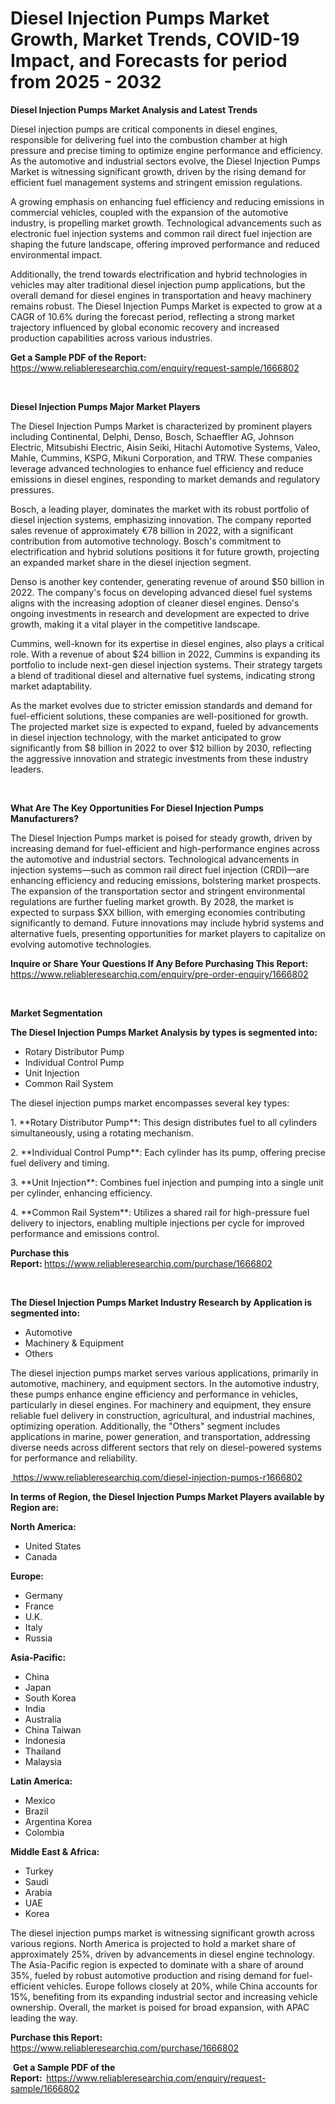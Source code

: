 <p><h1>Diesel Injection Pumps Market Growth, Market Trends, COVID-19 Impact, and Forecasts for period from 2025 - 2032</h1></p><p><strong>Diesel Injection Pumps Market Analysis and Latest Trends</strong></p>
<p><p>Diesel injection pumps are critical components in diesel engines, responsible for delivering fuel into the combustion chamber at high pressure and precise timing to optimize engine performance and efficiency. As the automotive and industrial sectors evolve, the Diesel Injection Pumps Market is witnessing significant growth, driven by the rising demand for efficient fuel management systems and stringent emission regulations. </p><p>A growing emphasis on enhancing fuel efficiency and reducing emissions in commercial vehicles, coupled with the expansion of the automotive industry, is propelling market growth. Technological advancements such as electronic fuel injection systems and common rail direct fuel injection are shaping the future landscape, offering improved performance and reduced environmental impact. </p><p>Additionally, the trend towards electrification and hybrid technologies in vehicles may alter traditional diesel injection pump applications, but the overall demand for diesel engines in transportation and heavy machinery remains robust. The Diesel Injection Pumps Market is expected to grow at a CAGR of 10.6% during the forecast period, reflecting a strong market trajectory influenced by global economic recovery and increased production capabilities across various industries.</p></p>
<p><strong>Get a Sample PDF of the Report:&nbsp;</strong> <a href="https://www.reliableresearchiq.com/enquiry/request-sample/1666802?utm_campaign=3558&utm_medium=2&utm_source=Github&utm_content=ia&utm_term=16042025&utm_id=diesel-injection-pumps">https://www.reliableresearchiq.com/enquiry/request-sample/1666802</a></p>
<p>&nbsp;</p>
<p><strong>Diesel Injection Pumps Major Market Players</strong></p>
<p><p>The Diesel Injection Pumps Market is characterized by prominent players including Continental, Delphi, Denso, Bosch, Schaeffler AG, Johnson Electric, Mitsubishi Electric, Aisin Seiki, Hitachi Automotive Systems, Valeo, Mahle, Cummins, KSPG, Mikuni Corporation, and TRW. These companies leverage advanced technologies to enhance fuel efficiency and reduce emissions in diesel engines, responding to market demands and regulatory pressures.</p><p>Bosch, a leading player, dominates the market with its robust portfolio of diesel injection systems, emphasizing innovation. The company reported sales revenue of approximately €78 billion in 2022, with a significant contribution from automotive technology. Bosch's commitment to electrification and hybrid solutions positions it for future growth, projecting an expanded market share in the diesel injection segment.</p><p>Denso is another key contender, generating revenue of around $50 billion in 2022. The company's focus on developing advanced diesel fuel systems aligns with the increasing adoption of cleaner diesel engines. Denso's ongoing investments in research and development are expected to drive growth, making it a vital player in the competitive landscape.</p><p>Cummins, well-known for its expertise in diesel engines, also plays a critical role. With a revenue of about $24 billion in 2022, Cummins is expanding its portfolio to include next-gen diesel injection systems. Their strategy targets a blend of traditional diesel and alternative fuel systems, indicating strong market adaptability.</p><p>As the market evolves due to stricter emission standards and demand for fuel-efficient solutions, these companies are well-positioned for growth. The projected market size is expected to expand, fueled by advancements in diesel injection technology, with the market anticipated to grow significantly from $8 billion in 2022 to over $12 billion by 2030, reflecting the aggressive innovation and strategic investments from these industry leaders.</p></p>
<p>&nbsp;</p>
<p><strong>What Are The Key Opportunities For Diesel Injection Pumps Manufacturers?</strong></p>
<p><p>The Diesel Injection Pumps market is poised for steady growth, driven by increasing demand for fuel-efficient and high-performance engines across the automotive and industrial sectors. Technological advancements in injection systems—such as common rail direct fuel injection (CRDI)—are enhancing efficiency and reducing emissions, bolstering market prospects. The expansion of the transportation sector and stringent environmental regulations are further fueling market growth. By 2028, the market is expected to surpass $XX billion, with emerging economies contributing significantly to demand. Future innovations may include hybrid systems and alternative fuels, presenting opportunities for market players to capitalize on evolving automotive technologies.</p></p>
<p><strong>Inquire or Share Your Questions If Any Before Purchasing This Report:</strong> <a href="https://www.reliableresearchiq.com/enquiry/pre-order-enquiry/1666802?utm_campaign=3558&utm_medium=2&utm_source=Github&utm_content=ia&utm_term=16042025&utm_id=diesel-injection-pumps">https://www.reliableresearchiq.com/enquiry/pre-order-enquiry/1666802</a></p>
<p>&nbsp;</p>
<p><strong>Market Segmentation</strong></p>
<p><strong>The Diesel Injection Pumps Market Analysis by types is segmented into:</strong></p>
<p><ul><li>Rotary Distributor Pump</li><li>Individual Control Pump</li><li>Unit Injection</li><li>Common Rail System</li></ul></p>
<p><p>The diesel injection pumps market encompasses several key types: </p><p>1. **Rotary Distributor Pump**: This design distributes fuel to all cylinders simultaneously, using a rotating mechanism.</p><p>2. **Individual Control Pump**: Each cylinder has its pump, offering precise fuel delivery and timing.</p><p>3. **Unit Injection**: Combines fuel injection and pumping into a single unit per cylinder, enhancing efficiency.</p><p>4. **Common Rail System**: Utilizes a shared rail for high-pressure fuel delivery to injectors, enabling multiple injections per cycle for improved performance and emissions control.</p></p>
<p><strong>Purchase this Report:&nbsp;</strong><a href="https://www.reliableresearchiq.com/purchase/1666802?utm_campaign=3558&utm_medium=2&utm_source=Github&utm_content=ia&utm_term=16042025&utm_id=diesel-injection-pumps">https://www.reliableresearchiq.com/purchase/1666802</a></p>
<p>&nbsp;</p>
<p><strong>The Diesel Injection Pumps Market Industry Research by Application is segmented into:</strong></p>
<p><ul><li>Automotive</li><li>Machinery & Equipment</li><li>Others</li></ul></p>
<p><p>The diesel injection pumps market serves various applications, primarily in automotive, machinery, and equipment sectors. In the automotive industry, these pumps enhance engine efficiency and performance in vehicles, particularly in diesel engines. For machinery and equipment, they ensure reliable fuel delivery in construction, agricultural, and industrial machines, optimizing operation. Additionally, the "Others" segment includes applications in marine, power generation, and transportation, addressing diverse needs across different sectors that rely on diesel-powered systems for performance and reliability.</p></p>
<p><a href="https://www.reliableresearchiq.com/diesel-injection-pumps-r1666802?utm_campaign=3558&utm_medium=2&utm_source=Github&utm_content=ia&utm_term=16042025&utm_id=diesel-injection-pumps">&nbsp;https://www.reliableresearchiq.com/diesel-injection-pumps-r1666802</a></p>
<p><strong>In terms of Region, the Diesel Injection Pumps Market Players available by Region are:</strong></p>
<p>
    <p> <strong> North America: </strong>
        <ul>
            <li>United States</li>
            <li>Canada</li>
        </ul>
        </p> 
    <p> <strong> Europe: </strong>
        <ul>
            <li>Germany</li>
            <li>France</li>
            <li>U.K.</li>
            <li>Italy</li>
            <li>Russia</li>
        </ul>
        </p> 
    <p> <strong> Asia-Pacific: </strong>
        <ul>
            <li>China</li>
            <li>Japan</li>
            <li>South Korea</li>
            <li>India</li>
            <li>Australia</li>
            <li>China Taiwan</li>
            <li>Indonesia</li>
            <li>Thailand</li>
            <li>Malaysia</li>
        </ul>
        </p> 
    <p> <strong> Latin America: </strong>
        <ul>
            <li>Mexico</li>
            <li>Brazil</li>
            <li>Argentina Korea</li>
            <li>Colombia</li>
        </ul>
        </p> 
    <p> <strong> Middle East & Africa: </strong>
        <ul>
            <li>Turkey</li>
            <li>Saudi</li>
            <li>Arabia</li>
            <li>UAE</li>
            <li>Korea</li>
        </ul>
    </p>
    </p>
<p><p>The diesel injection pumps market is witnessing significant growth across various regions. North America is projected to hold a market share of approximately 25%, driven by advancements in diesel engine technology. The Asia-Pacific region is expected to dominate with a share of around 35%, fueled by robust automotive production and rising demand for fuel-efficient vehicles. Europe follows closely at 20%, while China accounts for 15%, benefiting from its expanding industrial sector and increasing vehicle ownership. Overall, the market is poised for broad expansion, with APAC leading the way.</p></p>
<p><strong>Purchase this Report: </strong><a href="https://www.reliableresearchiq.com/purchase/1666802?utm_campaign=3558&utm_medium=2&utm_source=Github&utm_content=ia&utm_term=16042025&utm_id=diesel-injection-pumps">https://www.reliableresearchiq.com/purchase/1666802</a></p>
<p>&nbsp;<strong>Get a Sample PDF of the Report:&nbsp;&nbsp;</strong><a href="https://www.reliableresearchiq.com/enquiry/request-sample/1666802?utm_campaign=3558&utm_medium=2&utm_source=Github&utm_content=ia&utm_term=16042025&utm_id=diesel-injection-pumps">https://www.reliableresearchiq.com/enquiry/request-sample/1666802</a></p>
<p><strong></strong></p>
<p><p></p><p></p><p></p></p>
